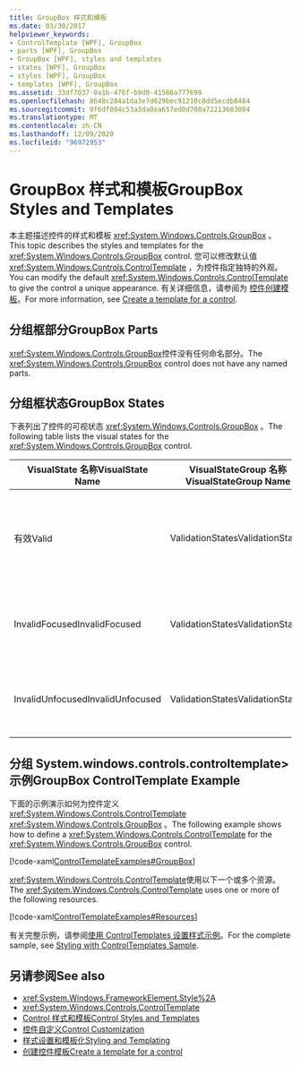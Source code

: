 ```yaml
---
title: GroupBox 样式和模板
ms.date: 03/30/2017
helpviewer_keywords:
- ControlTemplate [WPF], GroupBox
- parts [WPF], GroupBox
- GroupBox [WPF], styles and templates
- states [WPF], GroupBox
- styles [WPF], GroupBox
- templates [WPF], GroupBox
ms.assetid: 33df7037-0a1b-476f-b9d0-41566a777699
ms.openlocfilehash: 8648c284a1da3e7d629bec91210c8dd5ecdb8484
ms.sourcegitcommit: 9f6df084c53a3da0ea657ed0d708a72213683084
ms.translationtype: MT
ms.contentlocale: zh-CN
ms.lasthandoff: 12/09/2020
ms.locfileid: "96972953"
---
```

# <a name="groupbox-styles-and-templates"></a><span data-ttu-id="4a2c0-102">GroupBox 样式和模板</span><span class="sxs-lookup"><span data-stu-id="4a2c0-102">GroupBox Styles and Templates</span></span>
<a name="introduction"></a> <span data-ttu-id="4a2c0-103">本主题描述控件的样式和模板 <xref:System.Windows.Controls.GroupBox> 。</span><span class="sxs-lookup"><span data-stu-id="4a2c0-103">This topic describes the styles and templates for the <xref:System.Windows.Controls.GroupBox> control.</span></span> <span data-ttu-id="4a2c0-104">您可以修改默认值 <xref:System.Windows.Controls.ControlTemplate> ，为控件指定独特的外观。</span><span class="sxs-lookup"><span data-stu-id="4a2c0-104">You can modify the default <xref:System.Windows.Controls.ControlTemplate> to give the control a unique appearance.</span></span> <span data-ttu-id="4a2c0-105">有关详细信息，请参阅为 [控件创建模板](/dotnet/desktop-wpf/themes/how-to-create-apply-template)。</span><span class="sxs-lookup"><span data-stu-id="4a2c0-105">For more information, see [Create a template for a control](/dotnet/desktop-wpf/themes/how-to-create-apply-template).</span></span>  
  
<a name="groupbox_parts"></a>
## <a name="groupbox-parts"></a><span data-ttu-id="4a2c0-106">分组框部分</span><span class="sxs-lookup"><span data-stu-id="4a2c0-106">GroupBox Parts</span></span>  
 <span data-ttu-id="4a2c0-107"><xref:System.Windows.Controls.GroupBox>控件没有任何命名部分。</span><span class="sxs-lookup"><span data-stu-id="4a2c0-107">The <xref:System.Windows.Controls.GroupBox> control does not have any named parts.</span></span>  
  
<a name="groupbox_states"></a>
## <a name="groupbox-states"></a><span data-ttu-id="4a2c0-108">分组框状态</span><span class="sxs-lookup"><span data-stu-id="4a2c0-108">GroupBox States</span></span>  
 <span data-ttu-id="4a2c0-109">下表列出了控件的可视状态 <xref:System.Windows.Controls.GroupBox> 。</span><span class="sxs-lookup"><span data-stu-id="4a2c0-109">The following table lists the visual states for the <xref:System.Windows.Controls.GroupBox> control.</span></span>  
  
|<span data-ttu-id="4a2c0-110">VisualState 名称</span><span class="sxs-lookup"><span data-stu-id="4a2c0-110">VisualState Name</span></span>|<span data-ttu-id="4a2c0-111">VisualStateGroup 名称</span><span class="sxs-lookup"><span data-stu-id="4a2c0-111">VisualStateGroup Name</span></span>|<span data-ttu-id="4a2c0-112">描述</span><span class="sxs-lookup"><span data-stu-id="4a2c0-112">Description</span></span>|  
|-|-|-|  
|<span data-ttu-id="4a2c0-113">有效</span><span class="sxs-lookup"><span data-stu-id="4a2c0-113">Valid</span></span>|<span data-ttu-id="4a2c0-114">ValidationStates</span><span class="sxs-lookup"><span data-stu-id="4a2c0-114">ValidationStates</span></span>|<span data-ttu-id="4a2c0-115">控件使用 <xref:System.Windows.Controls.Validation> 类， <xref:System.Windows.Controls.Validation.HasError%2A?displayProperty=nameWithType> 附加属性为 `false` 。</span><span class="sxs-lookup"><span data-stu-id="4a2c0-115">The control uses the <xref:System.Windows.Controls.Validation> class and the <xref:System.Windows.Controls.Validation.HasError%2A?displayProperty=nameWithType> attached property is `false`.</span></span>|  
|<span data-ttu-id="4a2c0-116">InvalidFocused</span><span class="sxs-lookup"><span data-stu-id="4a2c0-116">InvalidFocused</span></span>|<span data-ttu-id="4a2c0-117">ValidationStates</span><span class="sxs-lookup"><span data-stu-id="4a2c0-117">ValidationStates</span></span>|<span data-ttu-id="4a2c0-118"><xref:System.Windows.Controls.Validation.HasError%2A?displayProperty=nameWithType>附加属性是 `true` 控件具有焦点。</span><span class="sxs-lookup"><span data-stu-id="4a2c0-118">The <xref:System.Windows.Controls.Validation.HasError%2A?displayProperty=nameWithType> attached property is `true` has the control has focus.</span></span>|  
|<span data-ttu-id="4a2c0-119">InvalidUnfocused</span><span class="sxs-lookup"><span data-stu-id="4a2c0-119">InvalidUnfocused</span></span>|<span data-ttu-id="4a2c0-120">ValidationStates</span><span class="sxs-lookup"><span data-stu-id="4a2c0-120">ValidationStates</span></span>|<span data-ttu-id="4a2c0-121"><xref:System.Windows.Controls.Validation.HasError%2A?displayProperty=nameWithType>附加属性是 `true` 控件没有焦点。</span><span class="sxs-lookup"><span data-stu-id="4a2c0-121">The <xref:System.Windows.Controls.Validation.HasError%2A?displayProperty=nameWithType> attached property is `true` has the control does not have focus.</span></span>|  
  
<a name="groupbox_controltemplate_example"></a>
## <a name="groupbox-controltemplate-example"></a><span data-ttu-id="4a2c0-122">分组 System.windows.controls.controltemplate> 示例</span><span class="sxs-lookup"><span data-stu-id="4a2c0-122">GroupBox ControlTemplate Example</span></span>  
 <span data-ttu-id="4a2c0-123">下面的示例演示如何为控件定义 <xref:System.Windows.Controls.ControlTemplate> <xref:System.Windows.Controls.GroupBox> 。</span><span class="sxs-lookup"><span data-stu-id="4a2c0-123">The following example shows how to define a <xref:System.Windows.Controls.ControlTemplate> for the <xref:System.Windows.Controls.GroupBox> control.</span></span>  
  
 [!code-xaml[ControlTemplateExamples#GroupBox](~/samples/snippets/csharp/VS_Snippets_Wpf/ControlTemplateExamples/CS/resources/groupbox.xaml#groupbox)]  
  
 <span data-ttu-id="4a2c0-124"><xref:System.Windows.Controls.ControlTemplate>使用以下一个或多个资源。</span><span class="sxs-lookup"><span data-stu-id="4a2c0-124">The <xref:System.Windows.Controls.ControlTemplate> uses one or more of the following resources.</span></span>  
  
 [!code-xaml[ControlTemplateExamples#Resources](~/samples/snippets/csharp/VS_Snippets_Wpf/ControlTemplateExamples/CS/resources/shared.xaml#resources)]  
  
 <span data-ttu-id="4a2c0-125">有关完整示例，请参阅[使用 ControlTemplates 设置样式示例](https://github.com/Microsoft/WPF-Samples/tree/master/Styles%20&%20Templates/IntroToStylingAndTemplating)。</span><span class="sxs-lookup"><span data-stu-id="4a2c0-125">For the complete sample, see [Styling with ControlTemplates Sample](https://github.com/Microsoft/WPF-Samples/tree/master/Styles%20&%20Templates/IntroToStylingAndTemplating).</span></span>  
  
## <a name="see-also"></a><span data-ttu-id="4a2c0-126">另请参阅</span><span class="sxs-lookup"><span data-stu-id="4a2c0-126">See also</span></span>

- <xref:System.Windows.FrameworkElement.Style%2A>
- <xref:System.Windows.Controls.ControlTemplate>
- [<span data-ttu-id="4a2c0-127">Control 样式和模板</span><span class="sxs-lookup"><span data-stu-id="4a2c0-127">Control Styles and Templates</span></span>](control-styles-and-templates.md)
- [<span data-ttu-id="4a2c0-128">控件自定义</span><span class="sxs-lookup"><span data-stu-id="4a2c0-128">Control Customization</span></span>](control-customization.md)
- [<span data-ttu-id="4a2c0-129">样式设置和模板化</span><span class="sxs-lookup"><span data-stu-id="4a2c0-129">Styling and Templating</span></span>](/dotnet/desktop-wpf/fundamentals/styles-templates-overview)
- [<span data-ttu-id="4a2c0-130">创建控件模板</span><span class="sxs-lookup"><span data-stu-id="4a2c0-130">Create a template for a control</span></span>](/dotnet/desktop-wpf/themes/how-to-create-apply-template)
